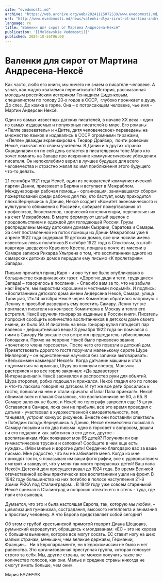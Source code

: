 ```yaml
---
site: "evedomosti.md"
archive: "https://web.archive.org/web/20241115072539/www.evedomosti.md/news/valenki-dlya-sirot-ot-martina-andresena-neksyo"
url: "http://www.evedomosti.md/news/valenki-dlya-sirot-ot-martina-andresena-neksyo"
language: ru
title: "Валенки для сирот от Мартина Андресена-Нексё"
publication: '[[Moldavskie Vedomosti]]'
published: 2024-10-26T06:00
---
```


# Валенки для сирот от Мартина Андресена-Нексё

Как часто, любя его книги, мы ничего не знаем о писателе-человеке. А узнав, как жадно хватаемся перечитывать! История, рассказанная молодым российским историком Геннадием Циденковым, специалистом по голоду 20-х годов в СССР,  глубоко проникает в душу. До слез. До комка в горле. Она – о потрясающем человеке, чье имя - Мартин Андерсен Нексё.

Один из самых известных датских писателей, в начале ХХ века - один из самых издаваемых и популярных писателей в мире. Его романы «Пелле завоеватель» и «Дитте, дитя человеческое» переведены на множество языков и издавались в СССР огромными тиражами,  «Пелле» дважды экранизирован. Теодор Драйзер,  почти ровесник Нексё, называл его своим учителем. В Дании и в других странах Скандинавии он по сей день остается в писательском топе.Мало кто хочет помнить на Западе про искренние коммунистические убеждения писателя. Он непоколебимо верил в лучшее будущее для всего человечества и страстно желал во имя приближения этого будущего что-то делать.

21 сентября 1921 года Нексё, один из основателей коммунистической партии Дании, приезжает в Берлин и вступает в Межрабпом. Международная рабочая помощь - организация, занимавшаяся сбором пожертвований среди рабочих для тех, кто бастует, кому приходится плохо.Вернувшись в Данию, Нексё создает «Комитет экономического и культурного сближения с Россией», собирает пожертвования от профсоюзов, бизнесменов, творческой интеллигенции, перечисляет их на счет Межрабпома. В марте формируют целый эшелон с продовольствием и одеждой для голодающей России. Грузы распределены между детскими домами Сызрани, Саратова и Самары. За счет поставленной на поток помощи из Дании Межрабпом уже в апреле 1922 года содержал 19 детских домов, все они носили имена известных левых политиков.В октябре 1922 года в Стокгольм, в штаб-квартиру шведского Красного Креста, пришла в почте из миссии в Самаре записка Рихарда Ульгрена о том, что воспитанники одного из самарских детских домов передали ему письмо «К пролетариям Запада».

Письмо прочитал принц Карл - и оно тут же было опубликовано в большинстве скандинавских газет. «Дорогие дяди и тети, трудящиеся Запада! – говорилось в послании. - Спасибо вам за то, что не забыли нас! Верьте, мы вырастим хорошими и честными людьми!». И подпись: «Воспитанники детского дома имени Андерсена Нексё, Самара, улица Троицкая, 21».14 октября Нексё через Коминтерн обратился напрямую к Ленину с просьбой разрешить ему посетить Самару. Ленин тут же пригласил писателя на конгресс Коминтерна в Москву и тепло его встретил. Нексё вручили гонорар за изданные в России книги. Писатель попросил сообщить количество воспитанников в детском доме своего имени, их было 50. И писатель на весь гонорар купил пятьдесят пар валенок - дефицитнейшая вещь! 3 декабря 1922 года он помчался с ними в Самару.На вокзале его встретил председатель губисполкома Голощекин. Прямо на перроне Нексё было присвоено звание «почетного члена горсовета». После чего его повезли в детский дом. Приветствовать дорогого гостя поручили маленькому сироте Шуре Миллерову – он единственный научился без запинки выговаривать: «Велькоммен каммерат Нексё!». Когда датчанин машины и стал подниматься на крыльцо, Шуру вытолкнули вперед. Мальчик растерялся и во все горло закричал: «Да здравствует Интернационал!».Нексё засмеялся и распростер руки для объятий. Шура оторопел, робко подошел и прижался. Нексё гладил его по голове и что-то ласково говорил на датском. И тут же все дети бросились к гостю, повисли на нем и стали кричать: «Папа! Папа приехал!». Нексё обнимал всех и плакал.Оказалось, что воспитанников не 50, а 65. В Самаре валенок не было, и Нексё по телеграфу запросил еще 15 штук. Оставался в Самаре, пока они не прибыли, все это время проводил с детьми - участвовал в художественной самодеятельности, пел, танцевал, устроил конкурс рисунков. Вместе они поставили спектакль «Победим голод».Вернувшись в Данию, Нексё ежемесячно посылал в Самару посылки и по два письма: одно в горсовет с вопросом, дошли ли его подарки и как заботятся о его детях, другое – воспитанникам.«Как поживают мои 65 детей? Получили ли они гимнастические трусики и сапожки? Сообщите в чем еще есть нужда»…«Мои милые и дорогие дети! Сердечно благодарю вас за ваше письмо. Мне радостно, что вы не забываете меня. Когда ко мне приходят гости, я показываю им ваши фотографии, все с удовольствием смотрят и завидуют, что у меня так много прекрасных детей! Ваш папа Нексё».Детский дом просуществовал до 1924 года. Во время Великой отечественной войны практически все воспитанники ушли на фронт. В 1942 году большинство из них погибло в полосе наступления 21-й армии РККА под Сталинградом... В 1949 году уже совсем старенький Нексё приехал в Сталинград и попросил отвезти его в степь - туда, где пали его сыновья.

Думается, что это и была настоящая Европа, так, которую мы любим, – цивилизация гуманизма, сострадания, высокого интеллекта и внимания к простому человеку. А что Европа представляет собой сегодня?

Об этом с грубой крестьянской прямотой говорит Диана Шошоакэ, румынский евродепутат, обращаясь к молдаванам: «ЕС – это не корова с большим выменем, которое все могут сосать. ЕС ставит ногу на шею малым странам, меньшим, чем великие державы, Германии, Франции...  Ни в Европарламенте, ни в Еврокомиссии не было и нет равенства. Это организованная преступная группа, которая голосует строго за себя. Мы, другие страны, не можем получить такое же количество голосов, как они. Малые и средние страны никогда не смогут иметь больше, чем они».

Мария БУИНЧУК